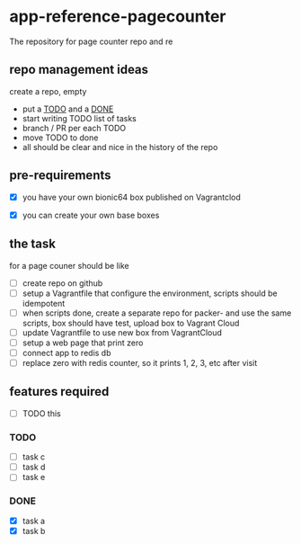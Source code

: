 # app-reference-pagecounter
The repository for page counter repo and re

## repo management ideas
create a repo, empty
- put a [TODO](https://github.com/kikitux/app-reference-pagecounter/blob/master/README.md#todo) and a [DONE](https://github.com/kikitux/app-reference-pagecounter/blob/master/README.md#done)
- start writing TODO list of tasks
- branch / PR per each TODO
- move TODO to done
- all should be clear and nice in the history of the repo

## pre-requirements
- [x] you have your own bionic64 box published on Vagrantclod
- [x] you can create your own base boxes


## the task
 for a page couner should be like
- [ ] create repo on github
- [ ] setup a Vagrantfile that configure the environment, scripts should be idempotent
- [ ] when scripts done, create a separate repo for packer-<runtime> and use the same scripts, box should have test, upload box to Vagrant Cloud
- [ ] update Vagrantfile to use new box from VagrantCloud
- [ ] setup a web page that print zero
- [ ] connect app to redis db
- [ ] replace zero with redis counter, so it prints 1, 2, 3, etc after visit
  
## features required
- [ ] TODO this

### TODO
- [ ] task c
- [ ] task d
- [ ] task e

### DONE
- [x] task a
- [x] task b
